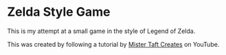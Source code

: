 # Zelda Style Game

This is my attempt at a small game in the style of Legend of Zelda.

This was created by following a tutorial by [Mister Taft Creates](https://www.youtube.com/channel/UCZczqDvepgNqy80gTMGnUXw) on YouTube.